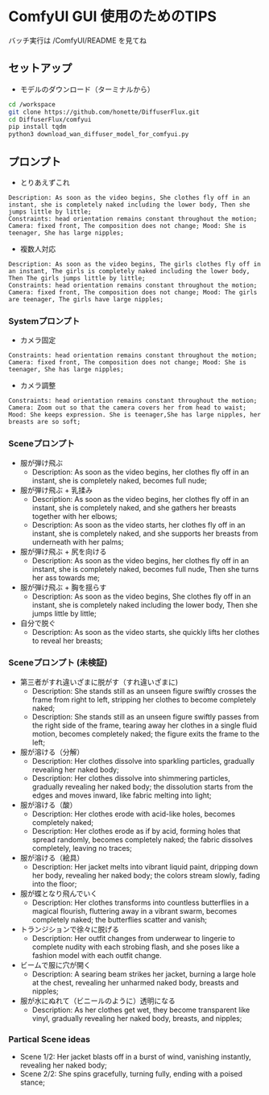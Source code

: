 # ComfyUI GUI 使用のためのTIPS

バッチ実行は /ComfyUI/README を見てね

## セットアップ

- モデルのダウンロード（ターミナルから）

```bash
cd /workspace
git clone https://github.com/honette/DiffuserFlux.git
cd DiffuserFlux/comfyui
pip install tqdm
python3 download_wan_diffuser_model_for_comfyui.py
```

## プロンプト

- とりあえずこれ

```
Description: As soon as the video begins, She clothes fly off in an instant, she is completely naked including the lower body, Then she jumps little by little;
Constraints: head orientation remains constant throughout the motion; Camera: fixed front, The composition does not change; Mood: She is teenager, She has large nipples;
```

- 複数人対応

```
Description: As soon as the video begins, The girls clothes fly off in an instant, The girls is completely naked including the lower body, Then The girls jumps little by little;
Constraints: head orientation remains constant throughout the motion; Camera: fixed front, The composition does not change; Mood: The girls are teenager, The girls have large nipples;
```

### Systemプロンプト

- カメラ固定
```
Constraints: head orientation remains constant throughout the motion; Camera: fixed front, The composition does not change; Mood: She is teenager, She has large nipples;
```

- カメラ調整
```
Constraints: head orientation remains constant throughout the motion; Camera: Zoom out so that the camera covers her from head to waist; Mood: She keeps expression. She is teenager,She has large nipples, her breasts are so soft;
```

### Sceneプロンプト

- 服が弾け飛ぶ
    - Description: As soon as the video begins, her clothes fly off in an instant, she is completely naked, becomes full nude;
- 服が弾け飛ぶ + 乳揉み
    - Description: As soon as the video begins, her clothes fly off in an instant, she is completely naked, and she gathers her breasts together with her elbows;
    - Description: As soon as the video starts, her clothes fly off in an instant, she is completely naked, and she supports her breasts from underneath with her palms;
- 服が弾け飛ぶ + 尻を向ける
    - Description: As soon as the video begins, her clothes fly off in an instant, she is completely naked, becomes full nude, Then she turns her ass towards me;
- 服が弾け飛ぶ + 胸を揺らす
    - Description: As soon as the video begins, She clothes fly off in an instant, she is completely naked including the lower body, Then she jumps little by little;
- 自分で脱ぐ
    - Description: As soon as the video starts, she quickly lifts her clothes to reveal her breasts;

### Sceneプロンプト (未検証)

- 第三者がすれ違いざまに脱がす（すれ違いざまに)
    - Description: She stands still as an unseen figure swiftly crosses the frame from right to left, stripping her clothes to become completely naked;
    - Description: She stands still as an unseen figure swiftly passes from the right side of the frame, tearing away her clothes in a single fluid motion, becomes completely naked; the figure exits the frame to the left;
- 服が溶ける（分解）
    - Description: Her clothes dissolve into sparkling particles, gradually revealing her naked body;
    - Description: Her clothes dissolve into shimmering particles, gradually revealing her naked body; the dissolution starts from the edges and moves inward, like fabric melting into light;
- 服が溶ける（酸）
    - Description: Her clothes erode with acid-like holes, becomes completely naked;
    - Description: Her clothes erode as if by acid, forming holes that spread randomly, becomes completely naked; the fabric dissolves completely, leaving no traces;
- 服が溶ける（絵具）
    - Description: Her jacket melts into vibrant liquid paint, dripping down her body, revealing her naked body; the colors stream slowly, fading into the floor;
- 服が蝶となり飛んでいく
    - Description: Her clothes transforms into countless butterflies in a magical flourish, fluttering away in a vibrant swarm, becomes completely naked; the butterflies scatter and vanish;
- トランジションで徐々に脱げる
    - Description: Her outfit changes from underwear to lingerie to complete nudity with each strobing flash, and she poses like a fashion model with each outfit change.
- ビームで服に穴が開く
    - Description: A searing beam strikes her jacket, burning a large hole at the chest, revealing her unharmed naked body, breasts and nipples;
- 服が水にぬれて（ビニールのように）透明になる
    - Description: As her clothes get wet, they become transparent like vinyl, gradually revealing her naked body, breasts, and nipples;

### Partical Scene ideas

- Scene 1/2: Her jacket blasts off in a burst of wind, vanishing instantly, revealing her naked body;
- Scene 2/2: She spins gracefully, turning fully, ending with a poised stance;  
